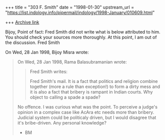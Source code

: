 +++
title = "303 F. Smith"
date = "1998-01-30"
upstream_url = "https://list.indology.info/pipermail/indology/1998-January/010609.html"

+++
[Archive link](https://list.indology.info/pipermail/indology/1998-January/010609.html)

Bijoy,
Point of fact: Fred Smith did not write what is below attributed to him.
You should check your sources more thoroughly. At this point, I am out of
the discussion.
Fred Smith

On Wed, 28 Jan 1998, Bijoy Misra wrote:

> On Wed, 28 Jan 1998, Rama Balasubramanian wrote:
>
> > Fred Smith writes:
> >
> > Fred Smith's mail. It is a fact that politics and religion combine
> > together (more a rule than exception!) to form a dirty mess and it is
> > also a fact that bribery is rampant in Indian courts. Why object to
> > calling a spade a spade?
> >
>
> No offence.  I was curious what was the point.
> To perceive a judge's opinion in a complex case like
> AcAra etc needs more than bribery.  Judicial system
> could be politicaly driven, but I would disagree
> that it's bribe-driven.  Any personal knowledge?
>
> - BM
>



